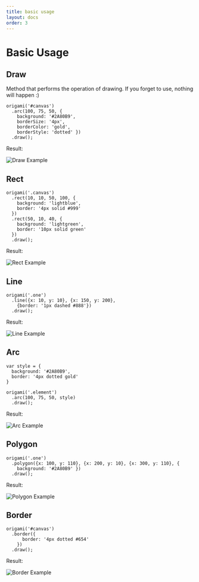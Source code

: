 ```yaml
---
title: basic usage
layout: docs
order: 3
---
```


# Basic Usage

## Draw

Method that performs the operation of drawing. If you forget to use, nothing will happen :)

<pre><code class="language-javascript">origami('#canvas')
  .arc(100, 75, 50, {
    background: '#2A80B9',
    borderSize: '4px',
    borderColor: 'gold',
    borderStyle: 'dotted' })
  .draw();
</code></pre>

<div class="result">
    <p>Result:</p>
    <img src="{{ site.baseurl }}assets/images/examples/arc.png" alt="Draw Example"/>
</div>

## Rect

<pre><code class="language-javascript">origami('.canvas')
  .rect(10, 10, 50, 100, {
    background: 'lightblue',
    border: '4px solid #999'
  })
  .rect(50, 10, 40, {
    background: 'lightgreen',
    border: '10px solid green'
  })
  .draw();
</code></pre>

<div class="result">
    <p>Result:</p>
    <img src="{{ site.baseurl }}assets/images/examples/rect.png" alt="Rect Example"/>
</div>

## Line

<pre><code class="language-javascript">origami('.one')
  .line({x: 10, y: 10}, {x: 150, y: 200},
    {border: '1px dashed #888'})
  .draw();
</code></pre>

<div class="result">
    <p>Result:</p>
    <img src="{{ site.baseurl }}assets/images/examples/line.png" alt="Line Example"/>
</div>

## Arc

<pre><code class="language-javascript">var style = {
  background: '#2A80B9',
  border: '4px dotted gold'
}

origami('.element')
  .arc(100, 75, 50, style)
  .draw();
</code></pre>

<div class="result">
    <p>Result:</p>
    <img src="{{ site.baseurl }}assets/images/examples/arc.png" alt="Arc Example"/>
</div>

## Polygon

<pre><code class="language-javascript">origami('.one')
  .polygon({x: 100, y: 110}, {x: 200, y: 10}, {x: 300, y: 110}, {
    background: '#2A80B9' })
  .draw();
</code></pre>

<div class="result">
    <p>Result:</p>
    <img src="{{ site.baseurl }}assets/images/examples/polygon.png" alt="Polygon Example"/>
</div>

## Border

<pre><code class="language-javascript">origami('#canvas')
  .border({
      border: '4px dotted #654'
    })
  .draw();
</code></pre>

<div class="result">
    <p>Result:</p>
    <img src="{{ site.baseurl }}assets/images/examples/border.png" alt="Border Example"/>
</div>